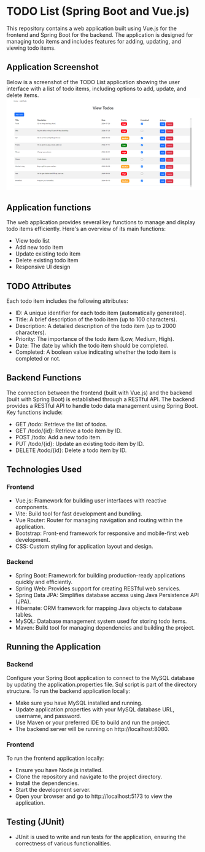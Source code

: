 # TODO List (Spring Boot and Vue.js)

This repository contains a web application built using Vue.js for the frontend and Spring Boot for the backend. The application is designed for managing todo items and includes features for adding, updating, and viewing todo items.

## Application Screenshot
Below is a screenshot of the TODO List application showing the user interface with a list of todo items, including options to add, update, and delete items.
![Application Screenshot](todo1.png "Screenshot of the TODO List application showing the user interface with a list of todo items, including options to add, update, and delete items.")


## Application functions
The web application provides several key functions to manage and display todo items efficiently. Here's an overview of its main functions:
- View todo list
- Add new todo item
- Update existing todo item
- Delete existing todo item
- Responsive UI design

## TODO Attributes
Each todo item includes the following attributes:
- ID: A unique identifier for each todo item (automatically generated).
- Title: A brief description of the todo item (up to 100 characters).
- Description: A detailed description of the todo item (up to 2000 characters).
- Priority: The importance of the todo item (Low, Medium, High).
- Date: The date by which the todo item should be completed.
- Completed: A boolean value indicating whether the todo item is completed or not.

## Backend Functions
The connection between the frontend (built with Vue.js) and the backend (built with Spring Boot) is established through a RESTful API. The backend provides a RESTful API to handle todo data management using Spring Boot. Key functions include:
- GET /todo: Retrieve the list of todos.
- GET /todo/{id}: Retrieve a todo item by ID.
- POST /todo: Add a new todo item.
- PUT /todo/{id}: Update an existing todo item by ID.
- DELETE /todo/{id}: Delete a todo item by ID.

## Technologies Used
### Frontend
- Vue.js: Framework for building user interfaces with reactive components.
- Vite: Build tool for fast development and bundling.
- Vue Router: Router for managing navigation and routing within the application.
- Bootstrap: Front-end framework for responsive and mobile-first web development.
- CSS: Custom styling for application layout and design.
### Backend
- Spring Boot: Framework for building production-ready applications quickly and efficiently.
- Spring Web: Provides support for creating RESTful web services.
- Spring Data JPA: Simplifies database access using Java Persistence API (JPA).
- Hibernate: ORM framework for mapping Java objects to database tables.
- MySQL: Database management system used for storing todo items.
- Maven: Build tool for managing dependencies and building the project.

## Running the Application
### Backend
Configure your Spring Boot application to connect to the MySQL database by updating the application.properties file. Sql script is part of the directory structure. To run the backend application locally:
- Make sure you have MySQL installed and running.
- Update application.properties with your MySQL database URL, username, and password.
- Use Maven or your preferred IDE to build and run the project.
- The backend server will be running on http://localhost:8080.
### Frontend
To run the frontend application locally: 
- Ensure you have Node.js installed.
- Clone the repository and navigate to the project directory.
- Install the dependencies.
- Start the development server.
- Open your browser and go to http://localhost:5173 to view the application.

## Testing (JUnit)
- JUnit is used to write and run tests for the application, ensuring the correctness of various functionalities.

